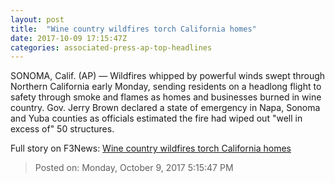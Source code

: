 ```yaml
---
layout: post
title:  "Wine country wildfires torch California homes"
date: 2017-10-09 17:15:47Z
categories: associated-press-ap-top-headlines
---
```


SONOMA, Calif. (AP) — Wildfires whipped by powerful winds swept through Northern California early Monday, sending residents on a headlong flight to safety through smoke and flames as homes and businesses burned in wine country. Gov. Jerry Brown declared a state of emergency in Napa, Sonoma and Yuba counties as officials estimated the fire had wiped out "well in excess of" 50 structures.


Full story on F3News: [Wine country wildfires torch California homes](http://www.f3nws.com/n/2ajzrC)

> Posted on: Monday, October 9, 2017 5:15:47 PM
